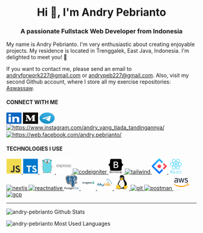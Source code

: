 <h1 align="center">Hi 👋, I'm Andry Pebrianto</h1>
<h3 align="center">A passionate Fullstack Web Developer from Indonesia</h3>
<p>My name is Andry Pebrianto. I'm very enthusiastic about creating enjoyable projects. My residence is located in
  Trenggalek, East Java, Indonesia. I'm delighted to meet you! 🙂</p>

<p>If you want to contact me, please send an email to <a href="mailto:andryforwork227@gmail.com"
    target="_blank">andryforwork227@gmail.com</a> or <a href="mailto:andrypeb227@gmail.com"
    target="_blank">andrypeb227@gmail.com</a>. Also, visit my second Github account, where I store all my exercise
  repositories: <a href="https://github.com/Aswassaw" target="_blank">Aswassaw</a>.</p>

<h4 align="left">CONNECT WITH ME</h4>
<p align="left">
  <a href="https://www.linkedin.com/in/andry-pebrianto/" target="blank"><img align="center" src="./icons/linkedin.svg"
      alt="https://www.linkedin.com/in/andry-pebrianto/" height="30" width="40" /></a>
  <a href="https://medium.com/@andry-pebrianto" target="blank"><img align="center" src="./icons/medium.svg"
      alt="https://medium.com/@andry-pebrianto" height="30" width="40" /></a>
  <a href="https://t.me/aswassaw/" target="blank"><img align="center" src="./icons/telegram.svg"
      alt="https://t.me/aswassaw/" height="30" width="40" /></a>
  <a href="https://www.instagram.com/andry_yang_tiada_tandingannya/" target="blank"><img align="center"
      src="https://raw.githubusercontent.com/rahuldkjain/github-profile-readme-generator/master/src/images/icons/Social/instagram.svg"
      alt="https://www.instagram.com/andry_yang_tiada_tandingannya/" height="30" width="40" /></a>
  <a href="https://web.facebook.com/andry.pebrianto/" target="blank"><img align="center"
      src="https://raw.githubusercontent.com/rahuldkjain/github-profile-readme-generator/master/src/images/icons/Social/facebook.svg"
      alt="https://web.facebook.com/andry.pebrianto/" height="30" width="40" /></a>
</p>

<h4 align="left">TECHNOLOGIES I USE</h4>

<p align="left">
  <a href="https://developer.mozilla.org/en-US/docs/Web/JavaScript" target="_blank" rel="noreferrer"> <img
      src="https://raw.githubusercontent.com/devicons/devicon/master/icons/javascript/javascript-original.svg"
      alt="javascript" width="40" height="40" title="Javascript" /> </a>
  <a href="https://www.typescriptlang.org/" target="_blank" rel="noreferrer"> <img
      src="https://raw.githubusercontent.com/devicons/devicon/master/icons/typescript/typescript-original.svg"
      alt="typescript" width="40" height="40" title="Typescript" /> </a>
  <a href="https://golang.org" target="_blank" rel="noreferrer"> <img
      src="https://raw.githubusercontent.com/devicons/devicon/master/icons/go/go-original.svg" alt="go" width="40"
      height="40" title="Golang" /> </a>
  <a href="https://expressjs.com" target="_blank" rel="noreferrer"> <img
      src="https://raw.githubusercontent.com/devicons/devicon/master/icons/express/express-original-wordmark.svg"
      alt="express" width="40" height="40" title="Express" /> </a>
  <a href="https://codeigniter.com" target="_blank" rel="noreferrer"> <img
      src="https://cdn.worldvectorlogo.com/logos/codeigniter.svg" alt="codeigniter" width="40" height="40"
      title="CodeIgniter 4" /> </a>
  <a href="https://getbootstrap.com" target="_blank" rel="noreferrer"> <img
      src="https://raw.githubusercontent.com/devicons/devicon/master/icons/bootstrap/bootstrap-plain-wordmark.svg"
      alt="bootstrap" width="40" height="40" title="Bootstrap 5 " /> </a>
  <a href="https://tailwindcss.com/" target="_blank" rel="noreferrer"> <img
      src="https://www.vectorlogo.zone/logos/tailwindcss/tailwindcss-icon.svg" alt="tailwind" width="40" height="40"
      title="Tailwind" /> </a>
  <a href="https://ant.design/" target="_blank" rel="noreferrer"> <img src="./icons/antd.svg" alt="antdesign" width="40"
      height="40" title="Ant Design" /> </a>
  <a href="https://reactjs.org/" target="_blank" rel="noreferrer"> <img
      src="https://raw.githubusercontent.com/devicons/devicon/master/icons/react/react-original-wordmark.svg"
      alt="react" width="40" height="40" title="React" /> </a>
  <a href="https://nextjs.org/" target="_blank" rel="noreferrer"> <img
      src="https://cdn.worldvectorlogo.com/logos/nextjs-2.svg" alt="nextjs" width="40" height="40" title="Next" /> </a>
  <a href="https://reactnative.dev/" target="_blank" rel="noreferrer"> <img
      src="https://reactnative.dev/img/header_logo.svg" alt="reactnative" width="40" height="40" title="React Native" />
  </a>
  <a href="https://www.postgresql.org" target="_blank" rel="noreferrer"> <img
      src="https://raw.githubusercontent.com/devicons/devicon/master/icons/postgresql/postgresql-original-wordmark.svg"
      alt="postgresql" width="40" height="40" title="PostgreSQL" /> </a>
  <a href="https://mongoosejs.com/" target="_blank" rel="noreferrer"> <img src="./icons/mongoose.svg" alt="mongoose"
      width="40" height="40" title="Mongoose" /> </a>
  <a href="https://www.mysql.com/" target="_blank" rel="noreferrer"> <img
      src="https://raw.githubusercontent.com/devicons/devicon/master/icons/mysql/mysql-original-wordmark.svg"
      alt="mysql" width="40" height="40" title="MySQL" /> </a>
  <a href="https://www.linux.org/" target="_blank" rel="noreferrer"> <img
      src="https://raw.githubusercontent.com/devicons/devicon/master/icons/linux/linux-original.svg" alt="linux"
      width="40" height="40" title="Linux" /> </a>
  <a href="https://git-scm.com/" target="_blank" rel="noreferrer"> <img
      src="https://www.vectorlogo.zone/logos/git-scm/git-scm-icon.svg" alt="git" width="40" height="40" title="Git" />
  </a>
  <a href="https://postman.com" target="_blank" rel="noreferrer"> <img
      src="https://www.vectorlogo.zone/logos/getpostman/getpostman-icon.svg" alt="postman" width="40" height="40"
      title="Postman" /> </a>
  <a href="https://aws.amazon.com" target="_blank" rel="noreferrer"> <img
      src="https://raw.githubusercontent.com/devicons/devicon/master/icons/amazonwebservices/amazonwebservices-original-wordmark.svg"
      alt="aws" width="40" height="40" title="Amazon Web Service" /> </a>
  <a href="https://cloud.google.com" target="_blank" rel="noreferrer"> <img
      src="https://www.vectorlogo.zone/logos/google_cloud/google_cloud-icon.svg" alt="gcp" width="40" height="40"
      title="Google Cloud Platform" /> </a>
</p>

---

<p>
  <img src="https://github-readme-stats.vercel.app/api?username=andry-pebrianto&show_icons=true&locale=en"
    alt="andry-pebrianto Github Stats" />
</p>

<p>
  <img
    src="https://github-readme-stats.vercel.app/api/top-langs/?username=andry-pebrianto&layout=compact&langs_count=12"
    alt="andry-pebrianto Most Used Languages" />
</p>

